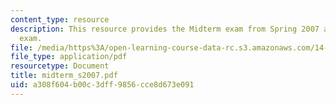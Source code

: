 ```yaml
---
content_type: resource
description: This resource provides the Midterm exam from Spring 2007 as a practice
  exam.
file: /media/https%3A/open-learning-course-data-rc.s3.amazonaws.com/14-451-macroeconomic-theory-i-spring-2007/a308f604b00c3dff9856cce8d673e091_midterm_s2007.pdf
file_type: application/pdf
resourcetype: Document
title: midterm_s2007.pdf
uid: a308f604-b00c-3dff-9856-cce8d673e091
---
```

